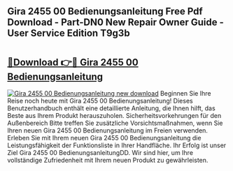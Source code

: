 ## Gira 2455 00 Bedienungsanleitung Free Pdf Download - Part-DN0 New Repair Owner Guide - User Service Edition T9g3b

# <h2><a href="http://df4v5p.blite.top/?on=Gira+2455+00+Bedienungsanleitung">🔗Download 👉🔴 Gira 2455 00 Bedienungsanleitung</a></h2>

[![Gira 2455 00 Bedienungsanleitung new download](https://i.imgur.com/lujVjoI.png)](http://df4v5p.blite.top/?on=Gira+2455+00+Bedienungsanleitung)
Beginnen Sie Ihre Reise noch heute mit Gira 2455 00 Bedienungsanleitung! Dieses Benutzerhandbuch enthält eine detaillierte Anleitung, die Ihnen hilft, das Beste aus Ihrem Produkt herauszuholen. Sicherheitsvorkehrungen für den Außenbereich Bitte treffen Sie zusätzliche Vorsichtsmaßnahmen, wenn Sie Ihren neuen Gira 2455 00 Bedienungsanleitung im Freien verwenden. Erleben Sie mit Ihrem neuen Gira 2455 00 Bedienungsanleitung die Leistungsfähigkeit der Funktionsliste in Ihrer Handfläche. Ihr Erfolg ist unser Ziel Gira 2455 00 BedienungsanleitungDD. Wir sind hier, um Ihre vollständige Zufriedenheit mit Ihrem neuen Produkt zu gewährleisten.
